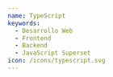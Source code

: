 ```yaml
---
name: TypeScript
keywords:
  - Desarrollo Web
  - Frontend
  - Backend
  - JavaScript Superset
icon: /icons/typescript.svg
---
```


